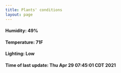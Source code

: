 ```yaml
---
title: Plants' conditions
layout: page
---
```



#### Humidity: 49%
#### Temperature: 71F
#### Lighting: Low
#### Time of last update: Thu Apr 29 07:45:01 CDT 2021
